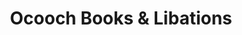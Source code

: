 ---
title: "Ocooch Books & Libations"
url: /richland-center/ocooch-books-and-libations/
shop: books
---